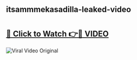 ## itsammmekasadilla-leaked-video 

# <h2><a href="http://freeplayer.one?title=itsammmekasadilla-leaked-video&ref=21J">🔗 Click to Watch 👉🔴 VIDEO</a></h2>

<a href="http://freeplayer.one?title=itsammmekasadilla-leaked-video&ref=21J" rel="nofollow" data-target="animated-image.originalLink"><img src="https://i.ibb.co.com/xMMVF88/686577567.gif" alt="Viral Video Original" style="max-width: 100%; display: inline-block;" data-target="animated-image.originalImage"></a>

